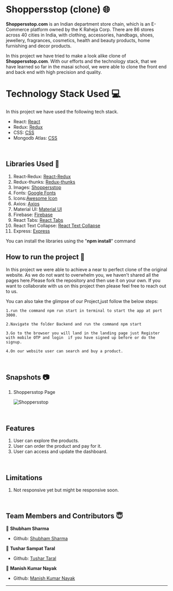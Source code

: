 # Shoppersstop (clone) 🌐

**Shoppersstop.com** is an Indian department store chain, which is an E-Commerce platform owned by the K Raheja Corp. There are 86 stores across 40 cities in India, with clothing, accessories, handbags, shoes, jewellery, fragrances, cosmetics, health and beauty products, home furnishing and decor products.

In this project we have tried to make a look alike clone of **Shoppersstop.com**. With our efforts and the technology stack, that we have learned so far in the masai school, we were able to clone the front end and back end with high precision and quality.

# Technology Stack Used 💻 

In this project we have used the following tech stack.

- React: [React](https://www.npmjs.com/package/react)
- Redux: [Redux](https://www.npmjs.com/package/redux)
- CSS: [CSS](https://styled-components.com/)
- Mongodb Atlas: [CSS](https://www.mongodb.com/)


<br>

## Libraries Used 🌟

1. React-Redux: [React-Redux](https://www.npmjs.com/package/react-redux)
2. Redux-thunks: [Redux-thunks](https://www.npmjs.com/package/thunks)
3. Images: [Shoppersstop](https://www.shoppersstop.com/)
4. Fonts: [Google Fonts](https://fonts.google.com/)
5. Icons:[Awesome Icon](https://www.w3schools.com/icons/fontawesome5_intro.asp)
6. Axios: [Axios](https://www.npmjs.com/package/axios)
7. Material UI: [Material UI](https://material-ui.com/)
8. Firebase: [Firebase](https://firebase.google.com/)
9. React Tabs: [React Tabs](https://www.npmjs.com/package/react-tabs)
10. React Text Collapse: [React Text Collapse](https://www.npmjs.com/package/react-text-collapse)
11. Express: [Express](https://expressjs.com/)

You can install the libraries using the "**npm install**" command
<br>

## How to run the project 📑

In this project we were able to achieve a near to perfect clone of the original website. As we do not want to overwhelm you, we haven't shared all the pages here.Please fork the repository and then use it on your own. If you want to collaborate with us on this project then please feel free to reach out to us.

You can also take the glimpse of our Project,just follow the below steps:

    1.run the command npm run start in terminal to start the app at port 3000.

    2.Navigate the folder Backend and run the command npm start

    3.Go to the browser you will land in the landing page just Register with mobile OTP and login  if you have signed up before or do the signup.

    4.On our website user can search and buy a product.

<br>

## Snapshots 📷

1. Shoppersstop Page

   ![Shoppersstop](https://github.com/Shubhamsharma585/ShoppersStop_Clone/tree/main/client/public/snapshots/home.jpeg)



<br>

## Features

1. User can explore the products.
2. User can order the product and pay for it.
3. User can access and update the dashboard.

<br>

## Limitations

1. Not responsive yet but might be responsive soon.

<br>

## Team Members and Contributors 😇


👤 **Shubham Sharma**

- Github: [Shubham Sharma](https://github.com/Shubhamsharma585)

👤 **Tushar Sampat Taral**

- Github: [Tushar Taral](https://github.com/TusharTaral)

👤 **Manish Kumar Nayak**

- Github: [Manish Kumar Nayak](https://github.com/manish7377)



**********************************************************************

